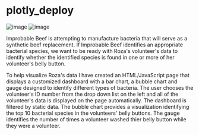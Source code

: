 # plotly_deploy
![image](https://user-images.githubusercontent.com/95143562/160284922-fccd5ac3-ad4b-4697-9840-dd2750db75ba.png)
![image](https://user-images.githubusercontent.com/95143562/160284926-eb9472c4-0934-442c-a438-87366358ef53.png)

Improbable Beef is attempting to manufacture bacteria that will serve as a synthetic beef replacement. If Improbable Beef identifies an appropriate bacterial species, we want to be ready with Roza's volunteer's data to identify whether the identified species is found in one or more of her volunteer's belly button.

To help visualize Roza's data I have created an HTML/JavaScript page that displays a customized dashboard with a bar chart, a bubble chart and gauge designed to identify different types of bacteria. The user chooses the volunteer's ID number from the drop down list on the left and all of the volunteer's data is displayed on the page automatically. The dashboard is filtered by static data. The bubble chart provides a visualization identifying the top 10 bacterial species in the volunteers' belly buttons. The gauge identifies the number of times a volunteer washed thier belly button while they were a volunteer.
